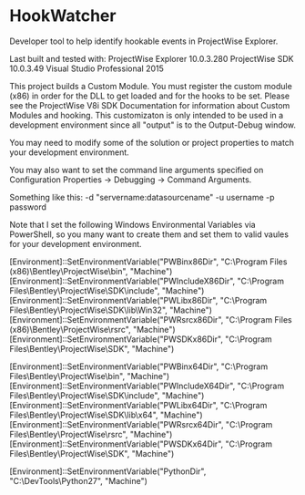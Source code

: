 # HookWatcher
Developer tool to help identify hookable events in ProjectWise Explorer.

Last built and tested with:
	ProjectWise Explorer 10.0.3.280
	ProjectWise SDK 10.0.3.49
	Visual Studio Professional 2015

This project builds a Custom Module.  You must register the custom module (x86) in order for the DLL to get loaded and for the hooks to be set. 
Please see the ProjectWise V8i SDK Documentation for information about Custom Modules and hooking.
This customizaton is only intended to be used in a development environment since all "output" is to the Output-Debug window.

You may need to modify some of the solution or project properties to match your development environment.

You may also want to set the command line arguments specified on Configuration Properties -> Debugging -> Command Arguments.

Something like this:
-d "servername:datasourcename" -u username -p password

Note that I set the following Windows Environmental Variables via PowerShell, so you many want to create them and set them to valid vaules for your development environment.

[Environment]::SetEnvironmentVariable("PWBinx86Dir", "C:\Program Files (x86)\Bentley\ProjectWise\bin\", "Machine")
[Environment]::SetEnvironmentVariable("PWIncludeX86Dir", "C:\Program Files\Bentley\ProjectWise\SDK\include\", "Machine")
[Environment]::SetEnvironmentVariable("PWLibx86Dir", "C:\Program Files\Bentley\ProjectWise\SDK\lib\Win32\", "Machine")
[Environment]::SetEnvironmentVariable("PWRsrcx86Dir", "C:\Program Files (x86)\Bentley\ProjectWise\rsrc\", "Machine")
[Environment]::SetEnvironmentVariable("PWSDKx86Dir", "C:\Program Files\Bentley\ProjectWise\SDK\", "Machine")

[Environment]::SetEnvironmentVariable("PWBinx64Dir", "C:\Program Files\Bentley\ProjectWise\bin\", "Machine")
[Environment]::SetEnvironmentVariable("PWIncludeX64Dir", "C:\Program Files\Bentley\ProjectWise\SDK\include\", "Machine")
[Environment]::SetEnvironmentVariable("PWLibx64Dir", "C:\Program Files\Bentley\ProjectWise\SDK\lib\x64\", "Machine")
[Environment]::SetEnvironmentVariable("PWRsrcx64Dir", "C:\Program Files\Bentley\ProjectWise\rsrc\", "Machine")
[Environment]::SetEnvironmentVariable("PWSDKx64Dir", "C:\Program Files\Bentley\ProjectWise\SDK\", "Machine")

[Environment]::SetEnvironmentVariable("PythonDir", "C:\DevTools\Python27\", "Machine")
